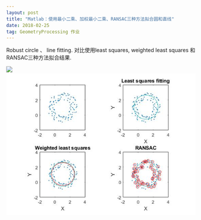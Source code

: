 ```yaml
---
layout: post
title: "Matlab：使用最小二乘、加权最小二乘、RANSAC三种方法拟合圆和直线"
date: 2018-02-25
tag: GeometryProcessing 作业
---
```

Robust circle 、 line fitting.
对比使用least squares, weighted least squares 和RANSAC三种方法拟合结果.

![](/images/posts/gp_homework/9line.jpg)
![](/images/posts/gp_homework/9circle.png)
